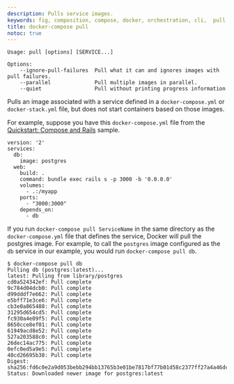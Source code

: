 ```yaml
---
description: Pulls service images.
keywords: fig, composition, compose, docker, orchestration, cli,  pull
title: docker-compose pull
notoc: true
---
```

    Usage: pull [options] [SERVICE...]
    
    Options:
        --ignore-pull-failures  Pull what it can and ignores images with pull failures.
        --parallel              Pull multiple images in parallel.
        --quiet                 Pull without printing progress information
    

Pulls an image associated with a service defined in a `docker-compose.yml` or `docker-stack.yml` file, but does not start containers based on those images.

For example, suppose you have this `docker-compose.yml` file from the [Quickstart: Compose and Rails](/compose/rails.md) sample.

    version: '2'
    services:
      db:
        image: postgres
      web:
        build: .
        command: bundle exec rails s -p 3000 -b '0.0.0.0'
        volumes:
          - .:/myapp
        ports:
          - "3000:3000"
        depends_on:
          - db
    

If you run `docker-compose pull ServiceName` in the same directory as the `docker-compose.yml` file that defines the service, Docker will pull the postgres image. For example, to call the `postgres` image configured as the `db` service in our example, you would run `docker-compose pull db`.

    $ docker-compose pull db
    Pulling db (postgres:latest)...
    latest: Pulling from library/postgres
    cd0a524342ef: Pull complete
    9c784d04dcb0: Pull complete
    d99dddf7e662: Pull complete
    e5bff71e3ce6: Pull complete
    cb3e0a865488: Pull complete
    31295d654cd5: Pull complete
    fc930a4e09f5: Pull complete
    8650cce8ef01: Pull complete
    61949acd8e52: Pull complete
    527a203588c0: Pull complete
    26dec14ac775: Pull complete
    0efc0ed5a9e5: Pull complete
    40cd26695b38: Pull complete
    Digest: sha256:fd6c0e2a9d053bebb294bb13765b3e01be7817bf77b01d58c2377ff27a4a46dc
    Status: Downloaded newer image for postgres:latest